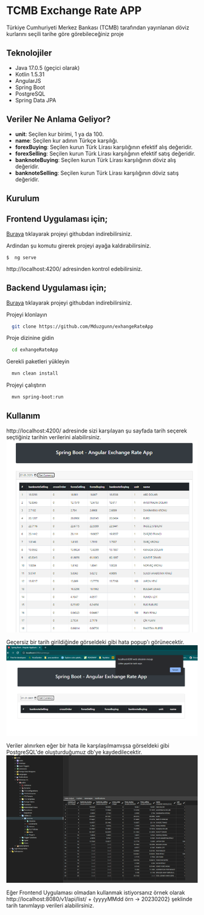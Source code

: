 
# TCMB Exchange Rate APP

Türkiye Cumhuriyeti Merkez Bankası (TCMB) tarafından yayınlanan döviz kurlarını seçili tarihe göre görebileceğiniz proje

## Teknolojiler

- Java 17.0.5 (geçici olarak)
- Kotlin 1.5.31
- AngularJS
- Spring Boot
- PostgreSQL
- Spring Data JPA

## Veriler Ne Anlama Geliyor?
- **unit**: Seçilen kur birimi, 1 ya da 100.
- **name**: Seçilen kur adının Türkçe karşılığı.
- **forexBuying**: Seçilen kurun Türk Lirası karşılığının efektif alış değeridir.
- **forexSelling**: Seçilen kurun Türk Lirası karşılığının efektif satış değeridir.
- **banknoteBuying**: Seçilen kurun Türk Lirası karşılığının döviz alış değeridir.
- **banknoteSelling**: Seçilen kurun Türk Lirası karşılığının döviz satış değeridir.
## Kurulum
## Frontend Uygulaması için;
[Buraya](https://github.com/Mduzgunn/exchange-rate-frontend) tıklayarak projeyi githubdan indirebilirsiniz.

Ardindan şu komutu girerek projeyi ayağa kaldırabilirsiniz.
```
$  ng serve
```
http://localhost:4200/ adresinden kontrol edebilirsiniz.

## Backend Uygulaması için;
[Buraya](https://github.com/Mduzgunn/exhangeRateApp) tıklayarak projeyi githubdan indirebilirsiniz.

Projeyi klonlayın
```bash
  git clone https://github.com/Mduzgunn/exhangeRateApp
```

Proje dizinine gidin
```bash
  cd exhangeRateApp
```

Gerekli paketleri yükleyin
```bash
  mvn clean install
```

Projeyi çalıştırın
```bash
  mvn spring-boot:run
```

## Kullanım
http://localhost:4200/ adresinde sizi karşılayan şu sayfada tarih seçerek seçtiğiniz tarihin verilerini alabilirsiniz.
![](src/main/resources/static/images/example.PNG "IntelliJ IDEA")

Geçersiz bir tarih girildiğinde görseldeki gibi hata popup'ı görünecektir.
![](src/main/resources/static/images/invalid-date.PNG "IntelliJ IDEA")

Veriler alınırken eğer bir hata ile karşılaşılmamışsa görseldeki gibi PostgreSQL'de oluşturduğumuz db'ye kaydedilecektir.
![](src/main/resources/static/images/db.PNG "IntelliJ IDEA")


Eğer Frontend Uygulaması olmadan kullanmak istiyorsanız örnek olarak  http://localhost:8080/v1/api/list/ + {yyyyMMdd örn -> 20230202} şeklinde tarih tanımlayıp verileri alabilirsiniz.
